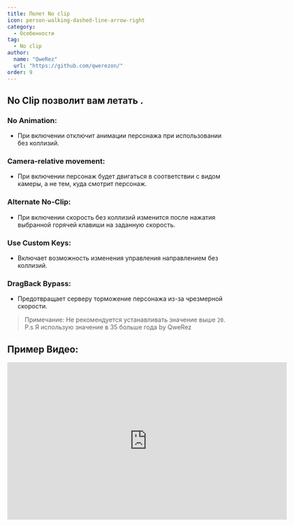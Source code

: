 ```yaml
---
title: Полет No clip
icon: person-walking-dashed-line-arrow-right
category:
  - Особенности
tag:
  - No clip
author: 
  name: "QweRez"
  url: "https://github.com/qwerezon/"
order: 9
---
```


## No Clip позволит вам летать .
### No Animation:
- При включении отключит анимации персонажа при использовании без коллизий.
### Camera-relative movement:
- При включении персонаж будет двигаться в соответствии с видом камеры, а не тем, куда смотрит персонаж.
### Alternate No-Clip:
- При включении скорость без коллизий изменится после нажатия выбранной горячей клавиши на заданную скорость.
### Use Custom Keys:
- Включает возможность изменения управления направлением без коллизий.
### DragBack Bypass:
- Предотвращает серверу торможение персонажа из-за чрезмерной скорости.

> Примечание: Не рекомендуется устанавливать значение выше `20`.
P.s Я использую значение в 35 больше года by QweRez

## Пример Видео:

<div class="iframe-container"><iframe width="640" height="360" src="https://www.youtube.com/embed/nPdq-yzBt3k?list=PL5eI1Tb64p56g27qfYk7VuFTz4FK6YrKa" title="Korepi - Без Коллизий" frameborder="0" allow="accelerometer; autoplay; clipboard-write; encrypted-media; gyroscope; picture-in-picture; web-share" allowfullscreen></iframe></div>
